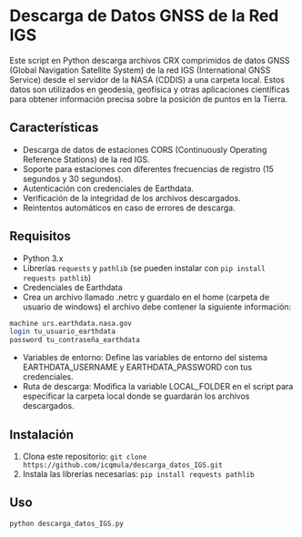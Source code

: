 # Descarga de Datos GNSS de la Red IGS

Este script en Python descarga archivos CRX comprimidos de datos GNSS (Global Navigation Satellite System) de la red IGS (International GNSS Service) desde el servidor de la NASA (CDDIS) a una carpeta local.  Estos datos son utilizados en geodesia, geofísica y otras aplicaciones científicas para obtener información precisa sobre la posición de puntos en la Tierra.

## Características

* Descarga de datos de estaciones CORS (Continuously Operating Reference Stations) de la red IGS.
* Soporte para estaciones con diferentes frecuencias de registro (15 segundos y 30 segundos).
* Autenticación con credenciales de Earthdata.
* Verificación de la integridad de los archivos descargados.
* Reintentos automáticos en caso de errores de descarga.

## Requisitos

* Python 3.x
* Librerías `requests` y `pathlib` (se pueden instalar con  `pip install requests pathlib`)
* Credenciales de Earthdata
* Crea un archivo llamado .netrc y guardalo en el home (carpeta de usuario de windows) el archivo debe contener la siguiente información:
```bash
machine urs.earthdata.nasa.gov
login tu_usuario_earthdata
password tu_contraseña_earthdata
```
* Variables de entorno:
Define las variables de entorno del sistema EARTHDATA_USERNAME y EARTHDATA_PASSWORD con tus credenciales.
* Ruta de descarga: Modifica la variable LOCAL_FOLDER en el script para especificar la carpeta local donde se guardarán los archivos descargados.

## Instalación

1. Clona este repositorio: `git clone https://github.com/icqmula/descarga_datos_IGS.git`
2. Instala las librerías necesarias: `pip install requests pathlib`

## Uso

```bash
python descarga_datos_IGS.py
```


